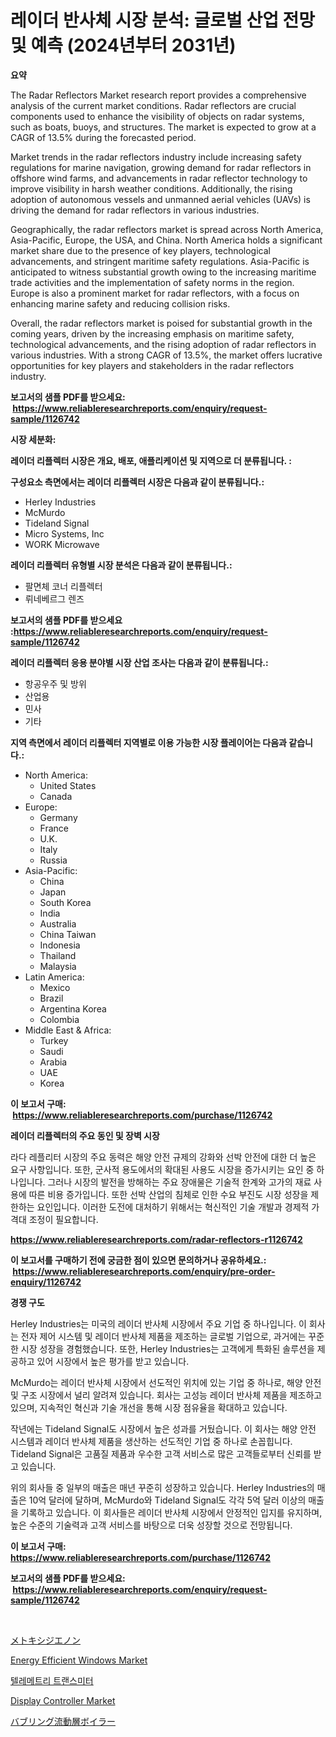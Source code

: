 <p><h1>레이더 반사체 시장 분석: 글로벌 산업 전망 및 예측 (2024년부터 2031년)</h1></p><p><strong>요약</strong></p>
<p><p>The Radar Reflectors Market research report provides a comprehensive analysis of the current market conditions. Radar reflectors are crucial components used to enhance the visibility of objects on radar systems, such as boats, buoys, and structures. The market is expected to grow at a CAGR of 13.5% during the forecasted period.</p><p>Market trends in the radar reflectors industry include increasing safety regulations for marine navigation, growing demand for radar reflectors in offshore wind farms, and advancements in radar reflector technology to improve visibility in harsh weather conditions. Additionally, the rising adoption of autonomous vessels and unmanned aerial vehicles (UAVs) is driving the demand for radar reflectors in various industries.</p><p>Geographically, the radar reflectors market is spread across North America, Asia-Pacific, Europe, the USA, and China. North America holds a significant market share due to the presence of key players, technological advancements, and stringent maritime safety regulations. Asia-Pacific is anticipated to witness substantial growth owing to the increasing maritime trade activities and the implementation of safety norms in the region. Europe is also a prominent market for radar reflectors, with a focus on enhancing marine safety and reducing collision risks.</p><p>Overall, the radar reflectors market is poised for substantial growth in the coming years, driven by the increasing emphasis on maritime safety, technological advancements, and the rising adoption of radar reflectors in various industries. With a strong CAGR of 13.5%, the market offers lucrative opportunities for key players and stakeholders in the radar reflectors industry.</p></p>
<p><strong>보고서의 샘플 PDF를 받으세요: &nbsp;<a href="https://www.reliableresearchreports.com/enquiry/request-sample/1126742">https://www.reliableresearchreports.com/enquiry/request-sample/1126742</a></strong></p>
<p><strong>시장 세분화:</strong></p>
<p><strong> 레이더 리플렉터 시장은 개요, 배포, 애플리케이션 및 지역으로 더 분류됩니다. :</strong></p>
<p><strong>구성요소 측면에서는 레이더 리플렉터 시장은 다음과 같이 분류됩니다.:</strong></p>
<p><ul><li>Herley Industries</li><li>McMurdo</li><li>Tideland Signal</li><li>Micro Systems, Inc</li><li>WORK Microwave</li></ul></p>
<p><strong> 레이더 리플렉터 유형별 시장 분석은 다음과 같이 분류됩니다.:</strong></p>
<p><ul><li>팔면체 코너 리플렉터</li><li>뤼네베르그 렌즈</li></ul></p>
<p><strong>보고서의 샘플 PDF를 받으세요 :<a href="https://www.reliableresearchreports.com/enquiry/request-sample/1126742">https://www.reliableresearchreports.com/enquiry/request-sample/1126742</a></strong></p>
<p><strong> 레이더 리플렉터 응용 분야별 시장 산업 조사는 다음과 같이 분류됩니다.:</strong></p>
<p><ul><li>항공우주 및 방위</li><li>산업용</li><li>민사</li><li>기타</li></ul></p>
<p><strong>지역 측면에서 레이더 리플렉터 지역별로 이용 가능한 시장 플레이어는 다음과 같습니다.:</strong></p>
<p><ul>
    <li>
        North America:
        <ul>
            <li>United States</li>
            <li>Canada</li>
        </ul>
    </li>
    <li>
        Europe:
        <ul>
            <li>Germany</li>
            <li>France</li>
            <li>U.K.</li>
            <li>Italy</li>
            <li>Russia</li>
        </ul>
    </li>
    <li>
        Asia-Pacific:
        <ul>
            <li>China</li>
            <li>Japan</li>
            <li>South Korea</li>
            <li>India</li>
            <li>Australia</li>
            <li>China Taiwan</li>
            <li>Indonesia</li>
            <li>Thailand</li>
            <li>Malaysia</li>
        </ul>
    </li>
    <li>
        Latin America:
        <ul>
            <li>Mexico</li>
            <li>Brazil</li>
            <li>Argentina Korea</li>
            <li>Colombia</li>
        </ul>
    </li>
    <li>
        Middle East & Africa:
        <ul>
            <li>Turkey</li>
            <li>Saudi</li>
            <li>Arabia</li>
            <li>UAE</li>
            <li>Korea</li>
        </ul>
    </li>
    </ul></p>
<p><strong>이 보고서 구매: &nbsp;<a href="https://www.reliableresearchreports.com/purchase/1126742">https://www.reliableresearchreports.com/purchase/1126742</a></strong></p>
<p><strong>레이더 리플렉터의 주요 동인 및 장벽 시장</strong></p>
<p><p>라다 레플리터 시장의 주요 동력은 해양 안전 규제의 강화와 선박 안전에 대한 더 높은 요구 사항입니다. 또한, 군사적 용도에서의 확대된 사용도 시장을 증가시키는 요인 중 하나입니다. 그러나 시장의 발전을 방해하는 주요 장애물은 기술적 한계와 고가의 재료 사용에 따른 비용 증가입니다. 또한 선박 산업의 침체로 인한 수요 부진도 시장 성장을 제한하는 요인입니다. 이러한 도전에 대처하기 위해서는 혁신적인 기술 개발과 경제적 가격대 조정이 필요합니다.</p></p>
<p><strong><a href="https://www.reliableresearchreports.com/radar-reflectors-r1126742">https://www.reliableresearchreports.com/radar-reflectors-r1126742</a></strong></p>
<p><strong>이 보고서를 구매하기 전에 궁금한 점이 있으면 문의하거나 공유하세요.: &nbsp;<a href="https://www.reliableresearchreports.com/enquiry/pre-order-enquiry/1126742">https://www.reliableresearchreports.com/enquiry/pre-order-enquiry/1126742</a></strong></p>
<p><strong>경쟁 구도</strong></p>
<p><p>Herley Industries는 미국의 레이더 반사체 시장에서 주요 기업 중 하나입니다. 이 회사는 전자 제어 시스템 및 레이더 반사체 제품을 제조하는 글로벌 기업으로, 과거에는 꾸준한 시장 성장을 경험했습니다. 또한, Herley Industries는 고객에게 특화된 솔루션을 제공하고 있어 시장에서 높은 평가를 받고 있습니다.</p><p>McMurdo는 레이더 반사체 시장에서 선도적인 위치에 있는 기업 중 하나로, 해양 안전 및 구조 시장에서 널리 알려져 있습니다. 회사는 고성능 레이더 반사체 제품을 제조하고 있으며, 지속적인 혁신과 기술 개선을 통해 시장 점유율을 확대하고 있습니다.</p><p>작년에는 Tideland Signal도 시장에서 높은 성과를 거뒀습니다. 이 회사는 해양 안전 시스템과 레이더 반사체 제품을 생산하는 선도적인 기업 중 하나로 손꼽힙니다. Tideland Signal은 고품질 제품과 우수한 고객 서비스로 많은 고객들로부터 신뢰를 받고 있습니다.</p><p>위의 회사들 중 일부의 매출은 매년 꾸준히 성장하고 있습니다. Herley Industries의 매출은 10억 달러에 달하며, McMurdo와 Tideland Signal도 각각 5억 달러 이상의 매출을 기록하고 있습니다. 이 회사들은 레이더 반사체 시장에서 안정적인 입지를 유지하며, 높은 수준의 기술력과 고객 서비스를 바탕으로 더욱 성장할 것으로 전망됩니다.</p></p>
<p><strong>이 보고서 구매: &nbsp; <a href="https://www.reliableresearchreports.com/purchase/1126742">https://www.reliableresearchreports.com/purchase/1126742</a></strong></p>
<p><strong>보고서의 샘플 PDF를 받으세요: &nbsp;<a href="https://www.reliableresearchreports.com/enquiry/request-sample/1126742">https://www.reliableresearchreports.com/enquiry/request-sample/1126742</a></strong><strong></strong></p>
<p>&nbsp;</p>
<p><p><a href="https://github.com/ReyesKohler20231/Market-Research-Report-List-1/blob/main/732685326518.md">メトキシジエノン</a></p><p><a href="https://github.com/Glendatilghmankmgz0rbhwpy/Market-Research-Report-List-2/blob/main/energy-efficient-windows-market.md">Energy Efficient Windows Market</a></p><p><a href="https://github.com/fernandotryO5lson96765/Market-Research-Report-List-1/blob/main/413949224599.md">텔레메트리 트랜스미터</a></p><p><a href="https://github.com/dx0328/Market-Research-Report-List-2/blob/main/display-controller-market.md">Display Controller Market</a></p><p><a href="https://github.com/xnljig2898992/Market-Research-Report-List-1/blob/main/611688026519.md">バブリング流動層ボイラー</a></p></p>